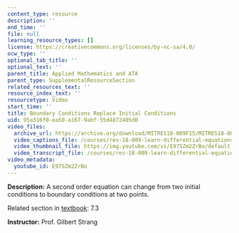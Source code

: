```yaml
---
content_type: resource
description: ''
end_time: ''
file: null
learning_resource_types: []
license: https://creativecommons.org/licenses/by-nc-sa/4.0/
ocw_type: ''
optional_tab_title: ''
optional_text: ''
parent_title: Applied Mathematics and ATA
parent_type: SupplementalResourceSection
related_resources_text: ''
resource_index_text: ''
resourcetype: Video
start_time: ''
title: Boundary Conditions Replace Initial Conditions
uid: 95a316f0-ea50-a167-9abf-55d4872405d0
video_files:
  archive_url: https://archive.org/download/MITRES18-009F15/MITRES18-009F15_7_3_BCReplaceIC_300k.mp4
  video_captions_file: /courses/res-18-009-learn-differential-equations-up-close-with-gilbert-strang-and-cleve-moler-fall-2015/05e49497e078534b950fde92ab6e8854_E97SZm2ZrBo.vtt
  video_thumbnail_file: https://img.youtube.com/vi/E97SZm2ZrBo/default.jpg
  video_transcript_file: /courses/res-18-009-learn-differential-equations-up-close-with-gilbert-strang-and-cleve-moler-fall-2015/51dcf9a97c790fb387679611eec46120_E97SZm2ZrBo.pdf
video_metadata:
  youtube_id: E97SZm2ZrBo
---
```


**Description:** A second order equation can change from two initial conditions to boundary conditions at two points.

Related section in [textbook](http://www-math.mit.edu/~gs/dela/): 7.3

**Instructor:** Prof. Gilbert Strang

